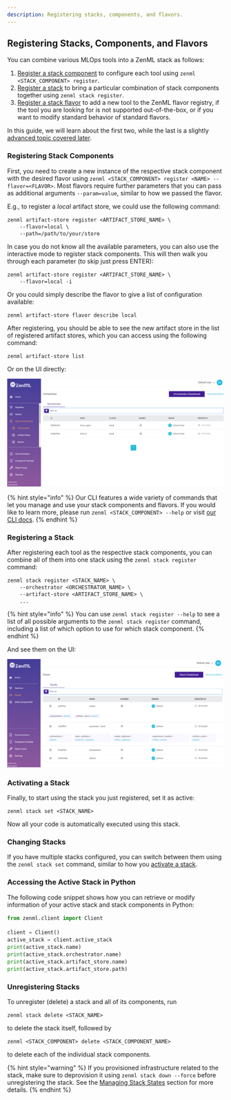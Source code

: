 ```yaml
---
description: Registering stacks, components, and flavors.
---
```


## Registering Stacks, Components, and Flavors

You can combine various MLOps tools into a ZenML stack as follows:

1. [Register a stack component](#registering-stack-components) to configure each tool
using `zenml <STACK_COMPONENT> register`.
2. [Register a stack](#registering-a-stack) to bring a particular combination of stack components 
together using `zenml stack register`.
3. [Register a stack flavor](../../advanced-guide/stacks/custom-flavors.md) to add a
new tool to the ZenML flavor registry, if the tool you are looking for is not supported out-of-the-box,
or if you want to modify standard behavior of standard flavors.

In this guide, we will learn about the first two, while the last is a slightly
[advanced topic covered later](../../advanced-guide/stacks/custom-flavors.md).

### Registering Stack Components

First, you need to create a new instance of the respective stack component
with the desired flavor using `zenml <STACK_COMPONENT> register <NAME> --flavor=<FLAVOR>`. 
Most flavors require further parameters that you can pass as additional
arguments `--param=value`, similar to how we passed the flavor.

E.g., to register a *local* artifact store, we could use the following command:

```shell
zenml artifact-store register <ARTIFACT_STORE_NAME> \
    --flavor=local \
    --path=/path/to/your/store
```

In case you do not know all the available parameters, you can also use the 
interactive mode to register stack components. This will then walk you through 
each parameter (to skip just press ENTER):

```shell
zenml artifact-store register <ARTIFACT_STORE_NAME> \
    --flavor=local -i
```

Or you could simply describe the flavor to give a list of configuration available:

```shell
zenml artifact-store flavor describe local
```

After registering, you should be able to see the new artifact store in the
list of registered artifact stores, which you can access using the following command:

```shell
zenml artifact-store list
```

Or on the UI directly:

![Orchestrator list](../../assets/starter_guide/stacks/01_orchestrator_list.png)

{% hint style="info" %}
Our CLI features a wide variety of commands that let you manage and use your
stack components and flavors. If you would like to learn more, please run
`zenml <STACK_COMPONENT> --help` or visit [our CLI docs](https://apidocs.zenml.io/latest/cli/).
{% endhint %}

### Registering a Stack

After registering each tool as the respective stack components, you can combine
all of them into one stack using the `zenml stack register` command:

```shell
zenml stack register <STACK_NAME> \
    --orchestrator <ORCHESTRATOR_NAME> \
    --artifact-store <ARTIFACT_STORE_NAME> \
    ...
```

{% hint style="info" %}
You can use `zenml stack register --help` to see a list of all possible 
arguments to the `zenml stack register` command, including a list of which 
option to use for which stack component.
{% endhint %}

And see them on the UI:

![Stack list](../../assets/starter_guide/stacks/02_stack_list.png)

### Activating a Stack

Finally, to start using the stack you just registered, set it as active:

```shell
zenml stack set <STACK_NAME>
```
Now all your code is automatically executed using this stack.

### Changing Stacks

If you have multiple stacks configured, you can switch between them using the
`zenml stack set` command, similar to how you [activate a stack](#activating-a-stack).

### Accessing the Active Stack in Python

The following code snippet shows how you can retrieve or modify information
of your active stack and stack components in Python:

```python
from zenml.client import Client

client = Client()
active_stack = client.active_stack
print(active_stack.name)
print(active_stack.orchestrator.name)
print(active_stack.artifact_store.name)
print(active_stack.artifact_store.path)
```

### Unregistering Stacks

To unregister (delete) a stack and all of its components, run

```shell
zenml stack delete <STACK_NAME>
```

to delete the stack itself, followed by

```shell
zenml <STACK_COMPONENT> delete <STACK_COMPONENT_NAME>
```

to delete each of the individual stack components.

{% hint style="warning" %}
If you provisioned infrastructure related to the stack, make sure to
deprovision it using `zenml stack down --force` before unregistering the stack.
See the [Managing Stack States](../../advanced-guide/stacks/stack-state-management.md) section for more details.
{% endhint %}